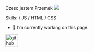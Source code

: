  Czesc jestem Przemek
![](https://www.nuvias.com/wp-content/uploads/2019/09/github-banner.jpg)


Skills:  / JS / HTML / CSS

- 🔭 I’m currently working on this page. 


[<img src='https://cdn.jsdelivr.net/npm/simple-icons@3.0.1/icons/github.svg' alt='github' height='40'>](https://github.com/Przem1919191)  

